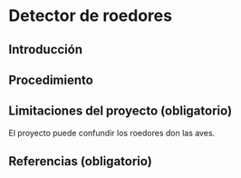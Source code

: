 # Detector de roedores

## Introducción

## Procedimiento

## Limitaciones del proyecto (obligatorio)
El proyecto puede confundir los roedores don las aves.


## Referencias (obligatorio)

